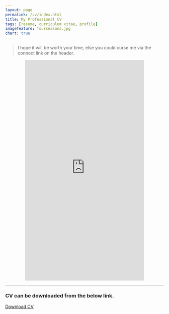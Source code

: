 ```yaml
---
layout: page
permalink: /cv/index.html
title: My Professional CV
tags: [resume, curriculum vitae, profile]
imagefeature: fourseasons.jpg
chart: true
---
```




> I hope it will be worth your time, else you could curse me via the connect link on the header.

<iframe src="http://docs.google.com/gview?url=bit.ly/1KfwQRL&embedded=true" style="width:75%; height:700px; display:block; margin: 0 auto;" frameborder="0"></iframe>

---

### CV can be downloaded from the below link.

<a href='https://sites.google.com/site/attackalertinc/Home/Shan_CV_Final.pdf?attredirects=0'>Download CV</a>